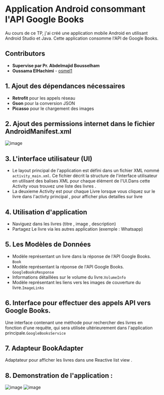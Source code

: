 
# Application Android consommant l'API Google Books

Au cours de ce TP, j'ai créé une application mobile Android en utilisant Android Studio et Java. Cette application consomme l'API de Google Books.
## Contributors
* **Supervise par Pr. Abdelmajid Bousselham**
* **Oussama ElHachimi** - [osmel1](https://github.com/osmel1)

## 1. Ajout des dépendances nécessaires 


- **Retrofit** pour les appels réseau 
- **Gson** pour la conversion JSON 
- **Picasso** pour le chargement des images

## 2. Ajout des permissions internet dans le fichier AndroidManifest.xml
![image](https://github.com/osmel1/book_app_android/assets/110778429/2fa83fd5-5440-4a3d-9f87-928096180ad4)

## 3. L'interface utilisateur (UI) 
- Le layout principal de l'application est défini dans un fichier XML nommé ```activity_main.xml```. Ce fichier décrit la structure de l'interface utilisateur en utilisant des balises XML pour chaque élément de l'UI.Dans cette Activity vous trouvez une liste des livres .
- La deuxieme Activity est pour  chaque Livre lorsque vous cliquez sur le livre dans l'activty principal , pour afficher plus detailles sur livre 


## 4. Utilisation d'application

- Naviguez dans les livres (titre , image , description)
- Partagez Le livre via les autres application (exemple : Whatsapp)

## 5. Les Modèles de Données
- Modèle représentant un livre dans la réponse de l'API Google Books. `Book`
- Modèle représentant la réponse de l'API Google Books. `GoogleBooksResponse`
- Informations détaillées sur le volume du livre.`VolumeInfo`
- Modèle représentant les liens vers les images de couverture du livre.`ImageLinks`

## 6. Interface pour effectuer des appels API vers Google Books.
Une interface contenant une méthode pour rechercher des livres en fonction d'une requête, qui sera utilisée ultérieurement dans l'application principale.`GoogleBooksService`

## 7. Adapteur BookAdapter 
Adaptateur pour afficher les livres dans une Reactive list view .
## 8. Demonstration de l'application :
![image](https://github.com/osmel1/book_app_android/assets/110778429/992bf4b6-bc81-40ce-8673-f90a9b251641)
![image](https://github.com/osmel1/book_app_android/assets/110778429/8d30f9f1-8c42-4f1c-8117-5789f7ae60a9)



